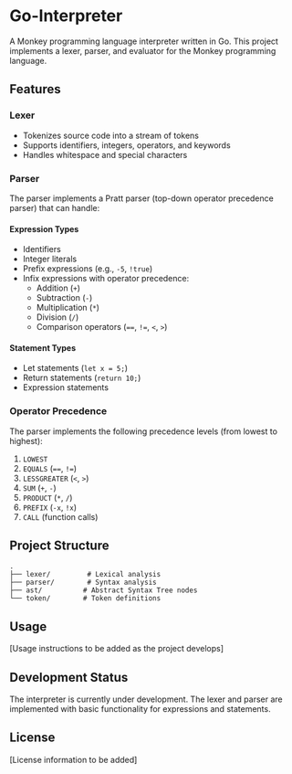 # Go-Interpreter

A Monkey programming language interpreter written in Go. This project implements a lexer, parser, and evaluator for the Monkey programming language.

## Features

### Lexer
- Tokenizes source code into a stream of tokens
- Supports identifiers, integers, operators, and keywords
- Handles whitespace and special characters

### Parser
The parser implements a Pratt parser (top-down operator precedence parser) that can handle:

#### Expression Types
- Identifiers
- Integer literals
- Prefix expressions (e.g., `-5`, `!true`)
- Infix expressions with operator precedence:
  - Addition (`+`)
  - Subtraction (`-`)
  - Multiplication (`*`)
  - Division (`/`)
  - Comparison operators (`==`, `!=`, `<`, `>`)

#### Statement Types
- Let statements (`let x = 5;`)
- Return statements (`return 10;`)
- Expression statements

### Operator Precedence
The parser implements the following precedence levels (from lowest to highest):
1. `LOWEST`
2. `EQUALS` (`==`, `!=`)
3. `LESSGREATER` (`<`, `>`)
4. `SUM` (`+`, `-`)
5. `PRODUCT` (`*`, `/`)
6. `PREFIX` (`-x`, `!x`)
7. `CALL` (function calls)

## Project Structure
```
.
├── lexer/         # Lexical analysis
├── parser/        # Syntax analysis
├── ast/          # Abstract Syntax Tree nodes
└── token/        # Token definitions
```

## Usage
[Usage instructions to be added as the project develops]

## Development Status
The interpreter is currently under development. The lexer and parser are implemented with basic functionality for expressions and statements.

## License
[License information to be added]
